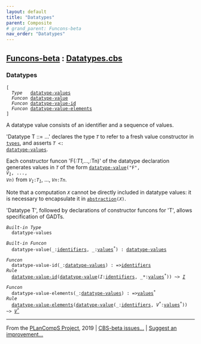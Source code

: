 ```yaml
---
layout: default
title: "Datatypes"
parent: Composite
# grand_parent: Funcons-beta
nav_order: "Datatypes"
---
```


[Funcons-beta] : [Datatypes.cbs]
-----------------------------

### Datatypes

<div class="highlighter-rouge"><pre class="highlight"><code>[
  <i class="keyword">Type</i>   <span class="name"><a href="#Name_datatype-values">datatype-values</a></span>
  <i class="keyword">Funcon</i> <span class="name"><a href="#Name_datatype-value">datatype-value</a></span>
  <i class="keyword">Funcon</i> <span class="name"><a href="#Name_datatype-value-id">datatype-value-id</a></span>
  <i class="keyword">Funcon</i> <span class="name"><a href="#Name_datatype-value-elements">datatype-value-elements</a></span>
]</code></pre></div>



  A datatype value consists of an identifier and a sequence of values.

  'Datatype T ::= ...' declares the type <code><i class="var">T</i></code> to refer to a fresh value
  constructor in <code><span class="name"><a href="../../Value-Types/index.html#Name_types">types</a></span></code>, and asserts <code><i class="var">T</i> <: <span class="name"><a href="#Name_datatype-values">datatype-values</a></span></code>. 
  
  Each constructor funcon 'F(_:T1,...,_:Tn)' of the datatype declaration
  generates values in <code><i class="var">T</i></code> of the form <code><span class="name"><a href="#Name_datatype-value">datatype-value</a></span>("F", <i class="var">V<sub class="sub">1</sub></i>, ..., <i class="var">Vn</i>)</code> from
  <code><i class="var">V<sub class="sub">1</sub></i>:<i class="var">T<sub class="sub">1</sub></i></code>, ..., <code><i class="var">Vn</i>:<i class="var">Tn</i></code>.
  
  Note that a computation <code><i class="var">X</i></code> cannot be directly included in datatype values:
  it is necessary to encapsulate it in <code><span class="name"><a href="../../Abstraction/Generic/index.html#Name_abstraction">abstraction</a></span>(<i class="var">X</i>)</code>.
  
  'Datatype T', followed by declarations of constructor funcons for 'T',
  allows specification of GADTs.


<div class="highlighter-rouge"><pre class="highlight"><code><i class="keyword">Built-in</i> <i class="keyword">Type</i>
  <span class="name"><span id="Name_datatype-values">datatype-values</span></span></code></pre></div>
<div class="highlighter-rouge"><pre class="highlight"><code><i class="keyword">Built-in</i> <i class="keyword">Funcon</i>
  <span class="name"><span id="Name_datatype-value">datatype-value</span></span>(_:<span class="name"><a href="../../../Computations/Normal/Binding/index.html#Name_identifiers">identifiers</a></span>, _:<span class="name"><a href="../../Value-Types/index.html#Name_values">values</a></span><sup class="sup">*</sup>) : <span class="name"><a href="#Name_datatype-values">datatype-values</a></span></code></pre></div>

<div class="highlighter-rouge"><pre class="highlight"><code><i class="keyword">Funcon</i>
  <span class="name"><span id="Name_datatype-value-id">datatype-value-id</span></span>(_:<span class="name"><a href="#Name_datatype-values">datatype-values</a></span>) : =><span class="name"><a href="../../../Computations/Normal/Binding/index.html#Name_identifiers">identifiers</a></span>
<i class="keyword">Rule</i>
  <span class="name"><a href="#Name_datatype-value-id">datatype-value-id</a></span>(<span class="name"><a href="#Name_datatype-value">datatype-value</a></span>(<span id="Variable250_I"><i class="var">I</i></span>:<span class="name"><a href="../../../Computations/Normal/Binding/index.html#Name_identifiers">identifiers</a></span>, _*:<span class="name"><a href="../../Value-Types/index.html#Name_values">values</a></span><sup class="sup">*</sup>)) ~> <a href="#Variable250_I"><i class="var">I</i></a></code></pre></div>

<div class="highlighter-rouge"><pre class="highlight"><code><i class="keyword">Funcon</i>
  <span class="name"><span id="Name_datatype-value-elements">datatype-value-elements</span></span>(_:<span class="name"><a href="#Name_datatype-values">datatype-values</a></span>) : =><span class="name"><a href="../../Value-Types/index.html#Name_values">values</a></span><sup class="sup">*</sup>
<i class="keyword">Rule</i>
  <span class="name"><a href="#Name_datatype-value-elements">datatype-value-elements</a></span>(<span class="name"><a href="#Name_datatype-value">datatype-value</a></span>(_:<span class="name"><a href="../../../Computations/Normal/Binding/index.html#Name_identifiers">identifiers</a></span>, <span id="Variable321_V*"><i class="var">V<sup class="sup">*</sup></i></span>:<span class="name"><a href="../../Value-Types/index.html#Name_values">values</a></span><sup class="sup">*</sup>)) ~> <a href="#Variable321_V*"><i class="var">V<sup class="sup">*</sup></i></a></code></pre></div>



____

From the [PLanCompS Project], 2019 | [CBS-beta issues...] | [Suggest an improvement...]

[Datatypes.cbs]: Datatypes.cbs 
  "CBS SOURCE FILE"
[Funcons-beta]: /CBS-beta/docs/Funcons-beta
 "FUNCONS-BETA"
[Unstable-Funcons-beta]: /CBS-beta/docs/Unstable-Funcons-beta
  "UNSTABLE-FUNCONS-BETA"
[Languages-beta]: /CBS-beta/docs/Languages-beta
  "LANGUAGES-BETA"
[Unstable-Languages-beta]: /CBS-beta/docs/Unstable-Languages-beta
  "UNSTABLE-LANGUAGES-BETA"
[CBS-beta]:  "CBS-BETA"
[PLanCompS Project]: http://plancomps.org
  "PROGRAMMING LANGUAGE COMPONENTS AND SPECIFICATIONS PROJECT HOME PAGE"
[CBS-beta issues...]: https://github.com/plancomps/plancomps.github.io/issues
  "CBS-BETA ISSUE REPORTS ON GITHUB"
[Suggest an improvement...]: mailto:plancomps@gmail.com?Subject=CBS-beta%20-%20comment&Body=Re%3A%20CBS-beta%20specification%20at%20Values/Composite/Datatypes/Datatypes.cbs%0A%0AComment/Query/Issue/Suggestion%3A%0A%0A%0ASignature%3A%0A 
  "GENERATE AN EMAIL TEMPLATE"
